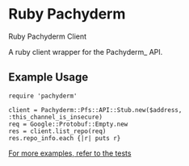 # Ruby Pachyderm

Ruby Pachyderm Client

A ruby client wrapper for the Pachyderm_ API.


## Example Usage

```
require 'pachyderm'

client = Pachyderm::Pfs::API::Stub.new($address, :this_channel_is_insecure)
req = Google::Protobuf::Empty.new
res = client.list_repo(req)
res.repo_info.each {|r| puts r}

```

[For more examples, refer to the tests](./blob/master/test/test.rb)
